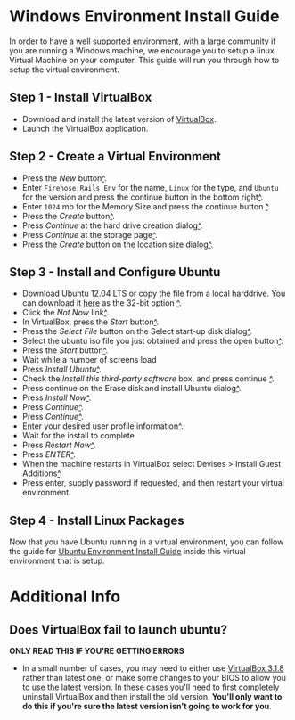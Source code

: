 Windows Environment Install Guide
===================

In order to have a well supported environment, with a large community if you are running a Windows machine, we encourage you to setup a linux Virtual Machine on your computer.  This guide will run you through how to setup the virtual environment.


Step 1 - Install VirtualBox
-------------
* Download and install the latest version of [VirtualBox](https://www.virtualbox.org/wiki/Downloads).
* Launch the VirtualBox application.



Step 2 - Create a Virtual Environment
------------
* Press the _New_ button[^](http://i.imgur.com/ILPgFTk.png).  
* Enter `Firehose Rails Env` for the name, `Linux` for the type, and `Ubuntu` for the version and press the continue button in the bottom right[^](http://i.imgur.com/xnN2eDJ.png). 
* Enter `1024` mb for the Memory Size and press the continue button [^](http://i.imgur.com/UOopcQ0.png).
* Press the _Create_ button[^](http://i.imgur.com/kWI3QsU.png).
* Press _Continue_ at the hard drive creation dialog[^](http://i.imgur.com/smSASxl.png).
* Press _Continue_ at the storage page[^](http://i.imgur.com/zY9pgzh.png).
* Press the _Create_ button on the location size dialog[^](http://i.imgur.com/bJSaNGq.png).


Step 3 - Install and Configure Ubuntu
-------------
* Download Ubuntu 12.04 LTS or copy the file from a local harddrive.  You can download it [here](http://www.ubuntu.com/download/desktop) as the 32-bit option [^](http://i.imgur.com/jY9aLmh.png).
* Click the _Not Now_ link[^](http://i.imgur.com/86ezhPg.png).
* In VirtualBox, press the _Start_ button[^](http://i.imgur.com/wTNjoWM.png).
* Press the _Select File_ button on the Select start-up disk dialog[^](http://i.imgur.com/HT29BD0.jpg).
* Select the ubuntu iso file you just obtained and press the open button[^](http://i.imgur.com/lWlMSOq.jpg).
* Press the _Start_ button[^](http://i.imgur.com/U9boNKt.jpg).
* Wait while a number of screens load
* Press _Install Ubuntu_[^](http://i.imgur.com/RdZWa6b.jpg).
* Check the _Install this third-party software_ box, and press continue [^](http://i.imgur.com/se6mPVs.png).
* Press continue on the Erase disk and install Ubuntu dialog[^](http://i.imgur.com/AJG7N0U.jpg).
* Press _Install Now_[^](http://i.imgur.com/P9xvhGz.jpg).
* Press _Continue_[^](http://i.imgur.com/b7K1U89.jpg).
* Press _Continue_[^](http://i.imgur.com/R2CLzu2.jpg).
* Enter your desired user profile information[^](http://i.imgur.com/oxHLbj1.jpg).
* Wait for the install to complete
* Press _Restart Now_[^](http://i.imgur.com/3pXtmQw.png).
* Press _ENTER_[^](http://i.imgur.com/Njfw5tr.png).
* When the machine restarts in VirtualBox select Devises > Install Guest Additions[^](http://i.imgur.com/HBMMlWQ.jpg).
* Press enter, supply password if requested, and then restart your virtual environment.

Step 4 - Install Linux Packages
-------------
Now that you have Ubuntu running in a virtual environment, you can follow the guide for [Ubuntu Environment Install Guide](ubuntu.md) inside this virtual environment that is setup.






Additional Info
======


Does VirtualBox fail to launch ubuntu?
------------

**ONLY READ THIS IF YOU'RE GETTING ERRORS**

* In a small number of cases, you may need to either use [VirtualBox 3.1.8](http://download.virtualbox.org/virtualbox/3.1.8/VirtualBox-3.1.8-61349-Win.exe) rather than latest one, or make some changes to your BIOS to allow you to use the latest version.  In these cases you'll need to first completely uninstall VirtualBox and then install the old version.  __You'll only want to do this if you're sure the latest version isn't going to work for you__.
